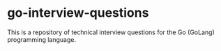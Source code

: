 # go-interview-questions
This is a repository of technical interview questions for the Go (GoLang) programming language.
